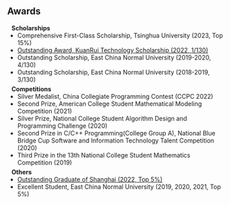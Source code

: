 ## Awards

<h4 style="margin:0 10px 0;">Scholarships</h4>

<ul style="margin:0 0 5px;">
  <li><autocolor>Comprehensive First-Class Scholarship, Tsinghua University (2023, Top 15%)</autocolor></li>
  <li><a href="https://www.cs.ecnu.edu.cn/17/59/c19867a399193/page.html/"><autocolor>Outstanding Award, KuanRui Technology Scholarship (2022, 1/130)</autocolor></a></li>
  <li><autocolor>Outstanding Scholarship, East China Normal University (2019-2020, 4/130)</autocolor></li>
  <li><autocolor>Outstanding Scholarship, East China Normal University (2018-2019, 3/130)</autocolor></li>
</ul>

<h4 style="margin:0 10px 0;">Competitions</h4>

<ul style="margin:0 0 5px;">
  <li><autocolor>Silver Medalist, China Collegiate Programming Contest (CCPC 2022)</autocolor></li>
  <li><autocolor>Second Prize, American College Student Mathematical Modeling Competition (2021)</autocolor></li>
  <li><autocolor>Silver Prize, National College Student Algorithm Design and Programming Challenge (2020)</autocolor></li>
  <li><autocolor>Second Prize in C/C++ Programming(College Group A), National Blue Bridge Cup Software and Information Technology Talent Competition (2020)</autocolor></li>
  <li><autocolor>Third Prize in the 13th National College Student Mathematics Competition (2019)</autocolor></li>
</ul>

<h4 style="margin:0 10px 0;">Others</h4>

<ul style="margin:0 0 20px;">
  <li><a href="https://mp.weixin.qq.com/s/ARsVZ92H7yHd6Bf6SuOpng"><autocolor>Outstanding Graduate of Shanghai (2022, Top 5%)</autocolor></a></li>
  <li><autocolor>Excellent Student, East China Normal University (2019, 2020, 2021, Top 5%)</autocolor></li>
</ul>
